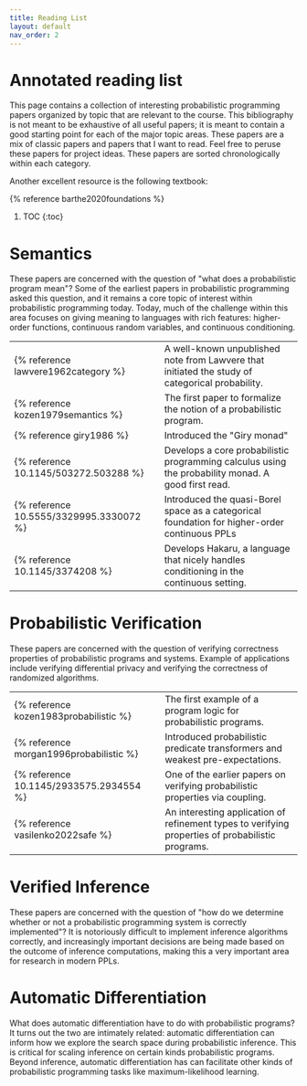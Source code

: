 ```yaml
---
title: Reading List
layout: default
nav_order: 2
---
```




# Annotated reading list

This page contains a collection of interesting probabilistic programming papers
organized by topic that are relevant to the course. This bibliography is not
meant to be exhaustive of all useful papers; it is meant to contain a good
starting point for each of the major topic areas. These papers are a mix of
classic papers and papers that I want to read. Feel free to peruse these papers
for project ideas. These papers are sorted chronologically within each category.

Another excellent resource is the following textbook:

{% reference barthe2020foundations %}

1. TOC
{:toc}

# Semantics

These papers are concerned with the question of "what does a probabilistic program mean"? Some of the earliest papers in probabilistic programming asked this question, and it remains a core topic of interest within probabilistic programming today. Today, much of the challenge within this area focuses on giving meaning to languages with rich features: higher-order functions, continuous random variables, and continuous conditioning.
 

<table>

<tr>
    <td>{% reference lawvere1962category %}</td>
    <td>
        A well-known unpublished note from Lawvere that initiated the study of categorical probability.
    </td>
</tr>
<tr>
    <td>{% reference kozen1979semantics %}</td>
    <td>
        The first paper to formalize the notion of a probabilistic program.
    </td>
</tr>
<tr>
    <td>{% reference giry1986 %}</td>
    <td>
    Introduced the "Giry monad"
    </td>
</tr>
<tr>
    <td>{% reference 10.1145/503272.503288 %}</td>
    <td>
        Develops a core probabilistic programming calculus using the probability monad. A good first read.
    </td>
</tr>


<tr>
    <td>{% reference 10.5555/3329995.3330072 %}</td>
    <td>
        Introduced the quasi-Borel space as a categorical foundation for higher-order continuous PPLs
    </td>
</tr>


<tr>
    <td>{% reference 10.1145/3374208 %}</td>
    <td>
        Develops Hakaru, a language that nicely handles conditioning in the continuous setting.
    </td>
</tr>



</table>


# Probabilistic Verification

These papers are concerned with the question of verifying correctness properties of probabilistic programs and systems. Example of applications include verifying differential privacy and verifying the correctness of randomized algorithms.


<table>
<tr>
    <td>
        {% reference kozen1983probabilistic %}
    </td>
    <td>
    The first example of a program logic for probabilistic programs.
    </td>
</tr>
<tr>
    <td>
        {% reference morgan1996probabilistic %}
    </td>
    <td>
    Introduced probabilistic predicate transformers and weakest pre-expectations.
    </td>
</tr>
<tr>
    <td>{% reference 10.1145/2933575.2934554 %}</td>
    <td>
        One of the earlier papers on verifying probabilistic properties via coupling.
    </td>
</tr>
<tr>
    <td>
        {% reference vasilenko2022safe %}
    </td>
    <td>
    An interesting application of refinement types to verifying properties of probabilistic programs.
    </td>
</tr>


</table>

# Verified Inference

These papers are concerned with the question of "how do we determine whether or
not a probabilistic programming system is correctly implemented"? It is
notoriously difficult to implement inference algorithms correctly, and
increasingly important decisions are being made based on the outcome of
inference computations, making this a very important area for research in modern
PPLs.



# Automatic Differentiation

What does automatic differentiation have to do with probabilistic programs? It
turns out the two are intimately related: automatic differentiation can inform
how we explore the search space during probabilistic inference. This is critical
for scaling inference on certain kinds probabilistic programs. Beyond inference,
automatic differentiation has can facilitate other kinds of probabilistic 
programming tasks like maximum-likelihood learning.

